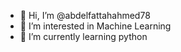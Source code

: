 - 👋 Hi, I’m @abdelfattahahmed78
- 👀 I’m interested in Machine Learning
- 🌱 I’m currently learning python

<!---
abdelfattahahmed78/abdelfattahahmed78 is a ✨ special ✨ repository because its `README.md` (this file) appears on your GitHub profile.
You can click the Preview link to take a look at your changes.
--->
